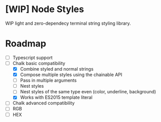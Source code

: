# [WIP] Node Styles

WIP light and zero-dependecy terminal string styling library.

# Roadmap

- [ ] Typescript support
- [ ] Chalk basic compatibility
  - [x] Combine styled and normal strings
  - [x] Compose multiple styles using the chainable API
  - [ ] Pass in multiple arguments
  - [ ] Nest styles
  - [ ] Nest styles of the same type even (color, underline, background)
  - [x] Works with ES2015 template literal
- [ ] Chalk advanced compatibility
 - [ ] RGB
 - [ ] HEX
